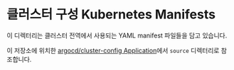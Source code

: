# 클러스터 구성 Kubernetes Manifests

이 디렉터리는 클러스터 전역에서 사용되는 YAML manifest 파일들을 담고 있습니다.

이 저장소에 위치한 [argocd/cluster-config Application](../argocd/cluster-config.yaml)에서 `source` 디렉터리로 참조합니다.
